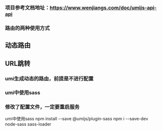 ### 项目参考文档地址：https://www.wenjiangs.com/doc/umijs-api-api
### 路由的两种使用方式
 ## 动态路由
    
 ## URL跳转
### umi生成动态的路由，前提是不进行配置
### umi中使用sass 
### 修改了配置文件，一定要重启服务
 umi中使用sass  npm install --save @umijs/plugin-sass  npm i --save-dev node-sass sass-loader